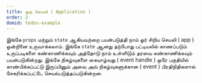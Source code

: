 ```yaml
---
title: ஒரு செயலி ( Application )
order: 2
domid: todos-example
---
```


இங்கே `props` மற்றும் `state` ஆகியவற்றை பயன்படுத்தி நாம் ஓர் சிறிய செயலி  ( app ) ஒன்றினை உருவாக்கலாம். இங்கே `state` ஆனது தற்போது பட்டியலில் காணப்படும் உருப்படிகளை கண்காணிக்கவும் அத்தோடு நாம் உள்ளிடும் தரவை கண்காணிக்கவும் பயன்படுகின்றது. இங்கே நிகழ்வுகளை கையாழ்வது ( event handle ) ஒரே பகுதியில் காண்பிக்கப்பட்டு இருப்பினும் அவை அவ் நிகழ்வுகளுக்கான ( event ) பிரதிநிதிகளால் சேகரிக்கப்பட்டே செயல்படுத்தப்படுகின்றன.
